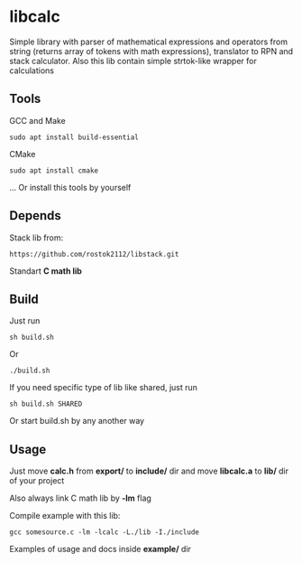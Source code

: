 # libcalc
Simple library with parser of mathematical expressions and operators from string (returns array of tokens with math expressions), translator  to RPN and stack calculator. Also this lib contain simple strtok-like wrapper for calculations

## Tools

GCC and Make
```
sudo apt install build-essential
```
CMake
```
sudo apt install cmake
```
... Or install this tools by yourself

## Depends

Stack lib from: 
```
https://github.com/rostok2112/libstack.git
``` 
Standart **C math lib** 

## Build

Just run 
```
sh build.sh 
```
Or
```
./build.sh
```
If you need specific type of lib like shared, just run
```
sh build.sh SHARED
``` 
Or start build.sh by any another way

## Usage 

Just move **calc.h** from **export/** to **include/** dir and move **libcalc.a** to **lib/** dir of your project
 
Also always link C math lib by **-lm** flag 

Compile example with this lib: 
```
gcc somesource.c -lm -lcalc -L./lib -I./include
```

Examples of usage and docs inside **example/** dir